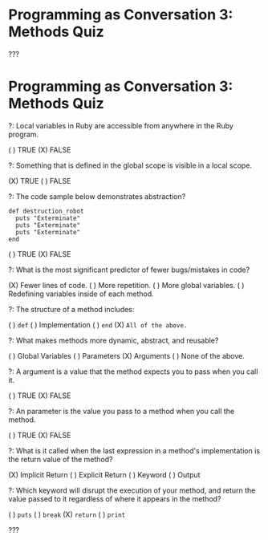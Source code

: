 # Programming as Conversation 3: Methods Quiz

???

# Programming as Conversation 3: Methods Quiz

?: Local variables in Ruby are accessible from anywhere in the Ruby program.

( ) TRUE
(X) FALSE

?: Something that is defined in the global scope is visible in a local scope.

(X) TRUE
( ) FALSE

?: The code sample below demonstrates abstraction?

```
def destruction_robot
  puts "Exterminate"
  puts "Exterminate"
  puts "Exterminate"
end
```

( ) TRUE
(X) FALSE

?: What is the most significant predictor of fewer bugs/mistakes in code?

(X) Fewer lines of code.
( ) More repetition.
( ) More global variables.
( ) Redefining variables inside of each method.

?: The structure of a method includes:

( ) `def`
( ) Implementation
( ) `end`
(X) `All of the above.`

?: What makes methods more dynamic, abstract, and reusable?

( ) Global Variables
( ) Parameters
(X) Arguments
( ) None of the above.

?: A argument is a value that the method expects you to pass when you call it.

( ) TRUE
(X) FALSE

?: An parameter is the value you pass to a method when you call the method.

( ) TRUE
(X) FALSE

?: What is it called when the last expression in a method's implementation is the return value of the method?

(X) Implicit Return
( ) Explicit Return
( ) Keyword
( ) Output

?: Which keyword will disrupt the execution of your method, and return the value passed to it regardless of where it appears in the method?

( ) `puts`
( ) `break`
(X) `return`
( ) `print`

???
